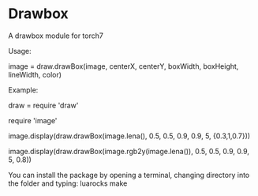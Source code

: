 Drawbox
====================

A drawbox module for torch7

Usage:

image = draw.drawBox(image, centerX, centerY, boxWidth, boxHeight, lineWidth, color)


Example:

draw = require 'draw'

require 'image'

image.display(draw.drawBox(image.lena(), 0.5, 0.5, 0.9, 0.9, 5, {0.3,1,0.7}))

image.display(draw.drawBox(image.rgb2y(image.lena()), 0.5, 0.5, 0.9, 0.9, 5, 0.8))


You can install the package by opening a terminal, changing directory into the folder and typing:
luarocks make

